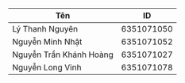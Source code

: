 
| Tên                    | ID          |
|-------------------------|-------------|
| Lý Thanh Nguyên          | 6351071050  |
| Nguyễn Minh Nhật         | 6351071052  |
| Nguyễn Trần Khánh Hoàng  | 6351071027  |
| Nguyễn Long Vinh         | 6351071078  |
